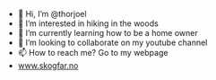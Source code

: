 - 👋 Hi, I’m @thorjoel
- 👀 I’m interested in hiking in the woods
- 🌱 I’m currently learning how to be a home owner
- 💞️ I’m looking to collaborate on my youtube channel
- 📫 How to reach me? Go to my webpage
- www.skogfar.no
<!---
thorjoel/thorjoel is a ✨ special ✨ repository because its `README.md` (this file) appears on your GitHub profile.
You can click the Preview link to take a look at your changes.
--->
